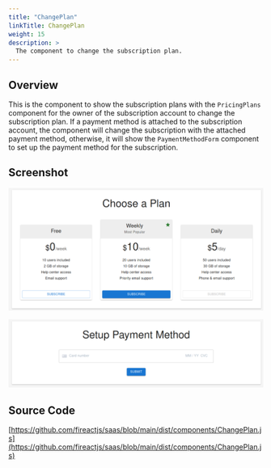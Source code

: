 ```yaml
---
title: "ChangePlan"
linkTitle: ChangePlan
weight: 15
description: >
  The component to change the subscription plan.
---
```

## Overview

This is the component to show the subscription plans with the `PricingPlans` component for the owner of the subscription account to change the subscription plan. If a payment method is attached to the subscription account, the component will change the subscription with the attached payment method, otherwise, it will show the `PaymentMethodForm` component to set up the payment method for the subscription.

## Screenshot

![Screenshot](screenshot1.png)

![Screenshot](screenshot2.png)

## Source Code

[https://github.com/fireactjs/saas/blob/main/dist/components/ChangePlan.js](https://github.com/fireactjs/saas/blob/main/dist/components/ChangePlan.js)